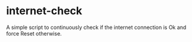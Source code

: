 # internet-check
A simple script to continuously check if the internet connection is Ok and force Reset otherwise.
